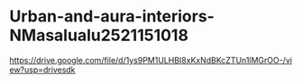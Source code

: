 # Urban-and-aura-interiors-NMasalualu2521151018

https://drive.google.com/file/d/1ys9PM1ULHBI8xKxNdBKcZTUn1lMGrOO-/view?usp=drivesdk
